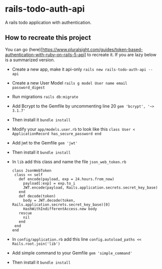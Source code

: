 # rails-todo-auth-api
A rails todo application with authentication.

## How to recreate this project
You can go (here)[https://www.pluralsight.com/guides/token-based-authentication-with-ruby-on-rails-5-api] to recreate it.
If you are lazy below is a summarized version.

- Create a new app, make it api-only
	`rails new rails-todo-auth-api --api`

- Create a new User Model
	`rails g model User name email password_digest`

- Run migrations
	`rails db:migrate`

- Add Bcrypt to the Gemfile by uncommenting line 20
	`gem 'bcrypt', '~> 3.1.7'`

- Then install it
	`bundle install`

- Modify your `app/models.user.rb` to look like this
	`class User < ApplicationRecord
		has_secure_password
	end`

- Add jwt to the Gemfile
	`gem 'jwt'`

- Then install it
	`bundle install`

- In `lib` add this class and name the file `json_web_token.rb`
	```
	class JsonWebToken
	 class << self
	   def encode(payload, exp = 24.hours.from_now)
	     payload[:exp] = exp.to_i
	     JWT.encode(payload, Rails.application.secrets.secret_key_base)
	   end
	   def decode(token)
	     body = JWT.decode(token, Rails.application.secrets.secret_key_base)[0]
	     HashWithIndifferentAccess.new body
	   rescue
	     nil
	   end
	 end
	end
	```

- In `config/application.rb` add this line
	`config.autoload_paths << Rails.root.join('lib')`

- Add simple command to your Gemfile
	`gem 'simple_command'`

- Then install it
	`bundle install`
